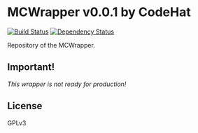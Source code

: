 # MCWrapper v0.0.1 by CodeHat 

[![Build Status](https://circleci.com/gh/Pixelhash/mcwrapper/tree/master.svg?style=shield)](https://circleci.com/gh/Pixelhash/mcwrapper/tree/master)
[![Dependency Status](https://www.versioneye.com/user/projects/5881b910e25f590037bc699c/badge.svg?style=flat-square)](https://www.versioneye.com/user/projects/5881b910e25f590037bc699c)

Repository of the MCWrapper.

## Important!

*This wrapper is not ready for production!*

## License

GPLv3